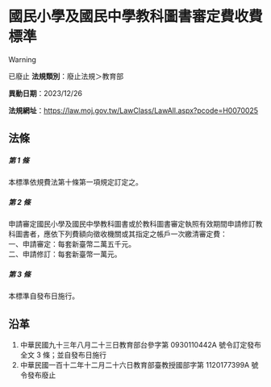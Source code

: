 # 國民小學及國民中學教科圖書審定費收費標準


> [!WARNING]
> 已廢止
**法規類別**：廢止法規＞教育部

**異動日期**：2023/12/26  

**法規網址**：https://law.moj.gov.tw/LawClass/LawAll.aspx?pcode=H0070025



## 法條
##### 第 1 條
本標準依規費法第十條第一項規定訂定之。

##### 第 2 條
申請審定國民小學及國民中學教科圖書或於教科圖書審定執照有效期間申請修訂教科圖書者，應依下列費額向徵收機關或其指定之帳戶一次繳清審定費：  
一、申請審定：每套新臺幣二萬五千元。  
二、申請修訂：每套新臺幣一萬元。

##### 第 3 條
本標準自發布日施行。

## 沿革
1. 中華民國九十三年八月二十三日教育部台參字第 0930110442A  號令訂定發布全文 3  條；並自發布日施行
1. 中華民國一百十二年十二月二十六日教育部臺教授國部字第 1120177399A  號令發布廢止
